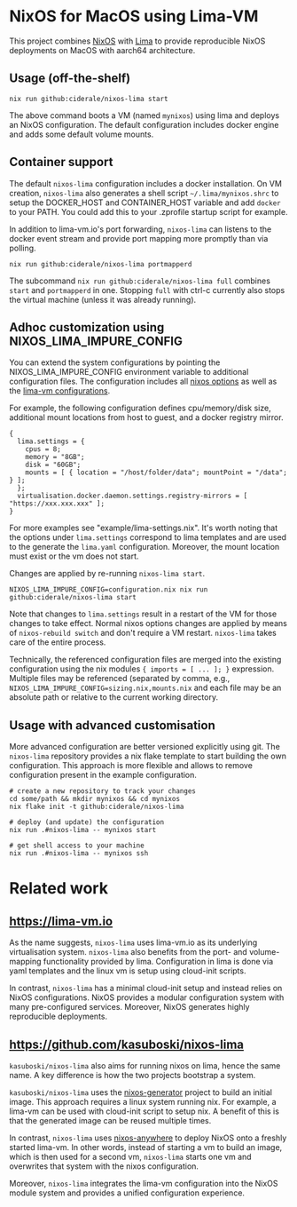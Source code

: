 # NixOS for MacOS using Lima-VM

This project combines [NixOS](nixos.org) with [Lima](lima-vm.io) to provide
reproducible NixOS deployments on MacOS with aarch64 architecture.

## Usage (off-the-shelf)

```
nix run github:ciderale/nixos-lima start
```

The above command boots a VM (named `mynixos`) using lima and deploys an NixOS configuration.
The default configuration includes docker engine and adds some default volume mounts.

## Container support

The default `nixos-lima` configuration includes a docker installation. On VM
creation, `nixos-lima` also generates a shell script `~/.lima/mynixos.shrc` to setup
the DOCKER_HOST and CONTAINER_HOST variable and add `docker` to your PATH.
You could add this to your .zprofile startup script for example.

In addition to lima-vm.io's port forwarding, `nixos-lima` can listens to the
docker event stream and provide port mapping more promptly than via polling.

```
nix run github:ciderale/nixos-lima portmapperd
```

The subcommand `nix run github:ciderale/nixos-lima full` combines `start`
and `portmapperd` in one. Stopping `full` with ctrl-c currently also stops
the virtual machine (unless it was already running).

## Adhoc customization using NIXOS_LIMA_IMPURE_CONFIG

You can extend the system configurations by pointing the NIXOS_LIMA_IMPURE_CONFIG
environment variable to additional configuration files. The configuration includes all
[nixos options](https://search.nixos.org/options) as well as the [lima-vm configurations](https://lima-vm.io).

For example, the following configuration defines cpu/memory/disk size,
additional mount locations from host to guest, and a docker registry mirror.
```
{
  lima.settings = {
    cpus = 8;
    memory = "8GB";
    disk = "60GB";
    mounts = [ { location = "/host/folder/data"; mountPoint = "/data"; } ];
  };
  virtualisation.docker.daemon.settings.registry-mirrors = [ "https://xxx.xxx.xxx" ];
}
```
For more examples see "example/lima-settings.nix". It's worth noting that the options
under `lima.settings` correspond to lima templates and are used to the generate the
`lima.yaml` configuration. Moreover, the mount location must exist or the vm does
not start.

Changes are applied by re-running `nixos-lima start`.

```
NIXOS_LIMA_IMPURE_CONFIG=configuration.nix nix run github:ciderale/nixos-lima start
```

Note that changes to `lima.settings` result in a restart of the VM for those
changes to take effect. Normal nixos options changes are applied by means of
`nixos-rebuild switch` and don't require a VM restart. `nixos-lima` takes care
of the entire process.

Technically, the referenced configuration files are merged into the existing
configuration using the nix modules `{ imports = [ ... ]; }` expression.
Multiple files may be referenced (separated by comma, e.g., `NIXOS_LIMA_IMPURE_CONFIG=sizing.nix,mounts.nix`
and each file may be an absolute path or relative to the current working directory.


## Usage with advanced customisation

More advanced configuration are better versioned explicitly using git. The
`nixos-lima` repository provides a nix flake template to start building the own
configuration. This approach is more flexible and allows to remove configuration
present in the example configuration.

```
# create a new repository to track your changes
cd some/path && mkdir mynixos && cd mynixos
nix flake init -t github:ciderale/nixos-lima

# deploy (and update) the configuration
nix run .#nixos-lima -- mynixos start

# get shell access to your machine
nix run .#nixos-lima -- mynixos ssh
```

# Related work

## https://lima-vm.io

As the name suggests, `nixos-lima` uses lima-vm.io as its underlying
virtualisation system. `nixos-lima` also benefits from the port- and
volume-mapping functionality provided by lima. Configuration in lima is done
via yaml templates and the linux vm is setup using cloud-init scripts.

In contrast, `nixos-lima` has a minimal cloud-init setup and instead relies on
NixOS configurations. NixOS provides a modular configuration system with many
pre-configured services. Moreover, NixOS generates highly reproducible
deployments.

## https://github.com/kasuboski/nixos-lima

`kasuboski/nixos-lima` also aims for running nixos on lima, hence the same
name. A key difference is how the two projects bootstrap a system.

`kasuboski/nixos-lima` uses the [nixos-generator](https://github.com/nix-community/nixos-generators) project to build an initial
image. This approach requires a linux system running nix. For example, a
lima-vm can be used with cloud-init script to setup nix. A benefit of this
is that the generated image can be reused multiple times.

In contrast, `nixos-lima` uses
[nixos-anywhere](https://github.com/nix-community/nixos-anywhere) to deploy
NixOS onto a freshly started lima-vm. In other words, instead of starting a vm
to build an image, which is then used for a second vm, `nixos-lima` starts one
vm and overwrites that system with the nixos configuration.

Moreover, `nixos-lima` integrates the lima-vm configuration into the NixOS module
system and provides a unified configuration experience.

